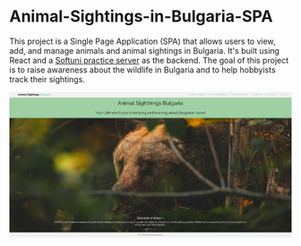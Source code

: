 # Animal-Sightings-in-Bulgaria-SPA

This project is a Single Page Application (SPA) that allows users to view, add, and manage animals and animal sightings in Bulgaria. It's built using React and a [Softuni practice server](https://github.com/softuni-practice-server/softuni-practice-server) as the backend. The goal of this project is to raise awareness about the wildlife in Bulgaria and to help hobbyists track their sightings.

![Application Screenshot](./animal-sightings/public/screenshot.PNG "Screenshot of the application")